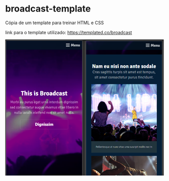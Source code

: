 # broadcast-template
 Cópia de um template para treinar HTML e CSS

link para o template utilizado: https://templated.co/broadcast

![preview](./images/preview.png)
